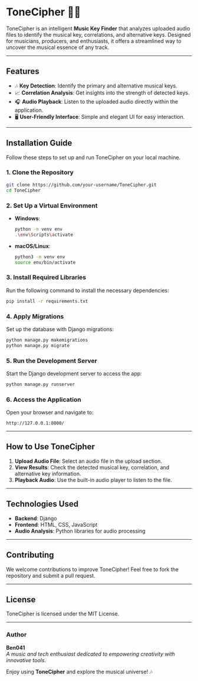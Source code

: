 # ToneCipher 🎵🔑  

ToneCipher is an intelligent **Music Key Finder** that analyzes uploaded audio files to identify the musical key, correlations, and alternative keys. Designed for musicians, producers, and enthusiasts, it offers a streamlined way to uncover the musical essence of any track.  

---

## Features  
- 🎶 **Key Detection**: Identify the primary and alternative musical keys.  
- 📈 **Correlation Analysis**: Get insights into the strength of detected keys.  
- 🎧 **Audio Playback**: Listen to the uploaded audio directly within the application.  
- 🖥️ **User-Friendly Interface**: Simple and elegant UI for easy interaction.  

---

## Installation Guide  
Follow these steps to set up and run ToneCipher on your local machine.  

### 1. Clone the Repository  
```bash  
git clone https://github.com/your-username/ToneCipher.git  
cd ToneCipher  
```  

### 2. Set Up a Virtual Environment  
- **Windows**:  
  ```bash  
  python -m venv env  
  .\env\Scripts\activate  
  ```  
- **macOS/Linux**:  
  ```bash  
  python3 -m venv env  
  source env/bin/activate  
  ```  

### 3. Install Required Libraries  
Run the following command to install the necessary dependencies:  
```bash  
pip install -r requirements.txt  
```  

### 4. Apply Migrations  
Set up the database with Django migrations:  
```bash  
python manage.py makemigrations  
python manage.py migrate  
```  

### 5. Run the Development Server  
Start the Django development server to access the app:  
```bash  
python manage.py runserver  
```  

### 6. Access the Application  
Open your browser and navigate to:  
```
http://127.0.0.1:8000/
```  

---

## How to Use ToneCipher  
1. **Upload Audio File**: Select an audio file in the upload section.  
2. **View Results**: Check the detected musical key, correlation, and alternative key information.  
3. **Playback Audio**: Use the built-in audio player to listen to the file.  

---

## Technologies Used  
- **Backend**: Django  
- **Frontend**: HTML, CSS, JavaScript  
- **Audio Analysis**: Python libraries for audio processing  

---

## Contributing  
We welcome contributions to improve ToneCipher! Feel free to fork the repository and submit a pull request.  

---

## License  
ToneCipher is licensed under the MIT License.  

---

### Author  
**Ben041**  
*A music and tech enthusiast dedicated to empowering creativity with innovative tools.*  

Enjoy using **ToneCipher** and explore the musical universe! 🎶